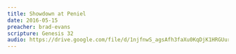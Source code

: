 ```yaml
---
title: Showdown at Peniel
date: 2016-05-15
preacher: brad-evans
scripture: Genesis 32
audio: https://drive.google.com/file/d/1njfnwS_agsAfh3faXu0KqDjK1HRGUury/view
---
```

